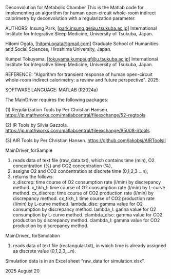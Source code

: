 Deconvolution for Metabolic Chamber
This is the Matlab code for implementing an algorithm for human open-circuit whole-room indirect calorimetry by deconvolution with a regularization parameter.

AUTHORS:
Insung Park, [park.insung.ge@u.tsukuba.ac.jp]
International Institute for Integrative Sleep Medicine, University of Tsukuba, Japan.

Hitomi Ogata, [hitomi.ogata@gmail.com]
Graduate School of Humanities and Social Sciences, Hiroshima University, Japan.

Kumpei Tokuyama, [tokuyama.kumpei.gf@u.tsukuba.ac.jp]
International Institute for Integrative Sleep Medicine, University of Tsukuba, Japan.
       
REFERENCE:
"Algorithm for transient response of human open-circuit whole-room indirect calorimetry: a review and future perspective". 2025.

SOFTWARE LANGUAGE:
MATLAB (R2024a)

The MainDriver requires the following packages:

(1)	Regularization Tools by Per Christian Hansen.
 	https://jp.mathworks.com/matlabcentral/fileexchange/52-regtools

(2)	IR Tools by Silvia Gazzola.
https://jp.mathworks.com/matlabcentral/fileexchange/95008-irtools

(3)	AIR Tools by Per Christian Hansen.
https://github.com/jakobsj/AIRToolsII

MainDriver_forSample
1.	reads data of text file (raw_data.txt), which contains time (min), O2 concentration (%) and CO2 concentration (%), 
2.	assigns O2 and CO2 concentration at discrete time (0,1,2,3 …n),
3.	returns the follows:  
x_discrep: 	time course of O2 consumption rate (l/min) by discrepancy method.
x_tikh_l: 	time course of O2 consumption rate (l/min) by L-curve method.
cx_discrep: 	time course of CO2 production rate (l/min) by discrepancy method.
cx_tikh_l: 	time course of CO2 production rate (l/min) by L-curve method.
lambda_disc: 	gamma value for O2 consumption by discrepancy method.
lambda_l: 	ganna value for O2 consumption by L-curve method.
clambda_disc: 	gamma value for CO2 production by discrepancy method.
clambda_l: 	gamma value for CO2 production by discrepancy method.

MainDriver_ forSimulation 
1.	reads data of text file (rectangular.txt), in which time is already assigned as discrete value (0,1,2,3,…n).

Simulation data is in an Excel sheet “raw_data for simulation.xlsx”.




2025 August 20
